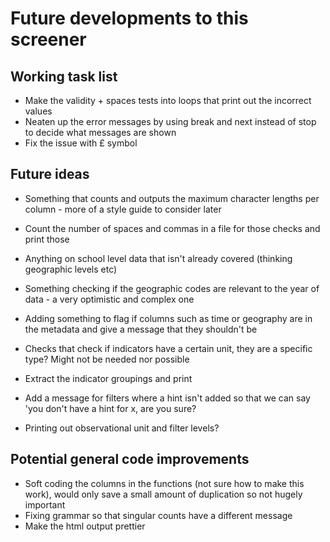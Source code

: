 # Future developments to this screener

## Working task list
+ Make the validity + spaces tests into loops that print out the incorrect values
+ Neaten up the error messages by using break and next instead of stop to decide what messages are shown
+ Fix the issue with £ symbol

## Future ideas
+ Something that counts and outputs the maximum character lengths per column - more of a style guide to consider later
+ Count the number of spaces and commas in a file for those checks and print those

+ Anything on school level data that isn't already covered (thinking geographic levels etc)
+ Something checking if the geographic codes are relevant to the year of data - a very optimistic and complex one
+ Adding something to flag if columns such as time or geography are in the metadata and give a message that they shouldn't be
+ Checks that check if indicators have a certain unit, they are a specific type? Might not be needed nor possible
+ Extract the indicator groupings and print
+ Add a message for filters where a hint isn't added so that we can say 'you don't have a hint for x, are you sure?
+ Printing out observational unit and filter levels?

## Potential general code improvements
+ Soft coding the columns in the functions (not sure how to make this work), would only save a small amount of duplication so not hugely important
+ Fixing grammar so that singular counts have a different message
+ Make the html output prettier